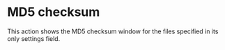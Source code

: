 # MD5 checksum #

This action shows the MD5 checksum window for the files specified in its only settings field.